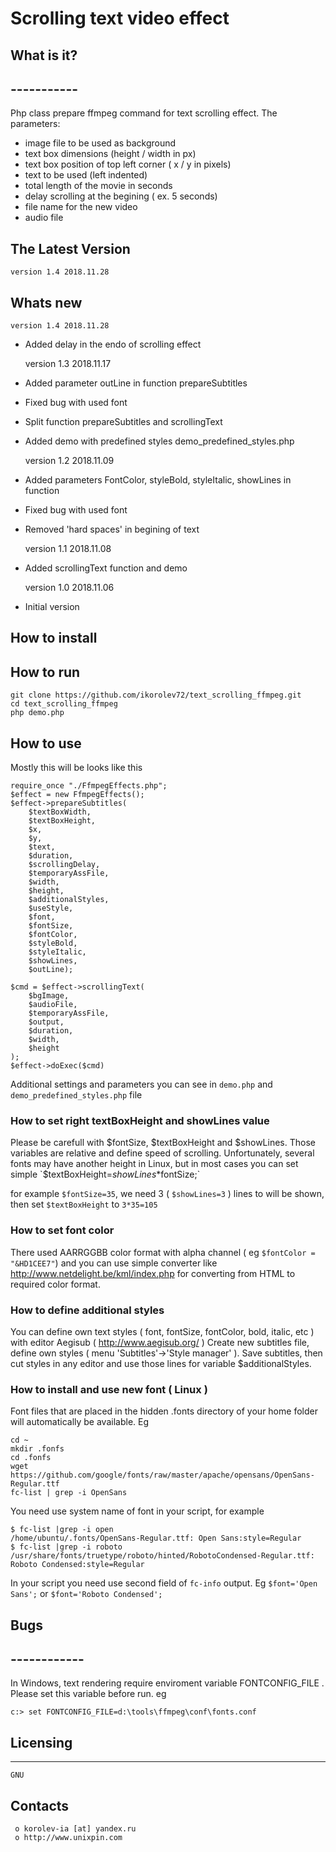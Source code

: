 #						Scrolling text video effect

##  What is it?
##  -----------
Php class prepare ffmpeg command for text scrolling effect.
The parameters:
- image file to be used as background
- text box dimensions (height / width in px)
- text box position of top left corner ( x / y in pixels)
- text to be used (left indented)
- total length of the movie in seconds
- delay scrolling at the begining ( ex. 5 seconds)
- file name for the new video
- audio file


##  The Latest Version

	version 1.4 2018.11.28


##  Whats new
	version 1.4 2018.11.28
  + Added delay in the endo of scrolling effect

	version 1.3 2018.11.17
  + Added parameter outLine in function prepareSubtitles
  + Fixed bug with used font
  + Split function prepareSubtitles and scrollingText
  + Added demo with predefined styles demo_predefined_styles.php


	version 1.2 2018.11.09
  + Added parameters FontColor, styleBold, styleItalic, showLines in function
  + Fixed bug with used font
  + Removed 'hard spaces' in begining of text


	version 1.1 2018.11.08
  + Added scrollingText function and demo


	version 1.0 2018.11.06
  + Initial version


##  How to install


## How to run
```
git clone https://github.com/ikorolev72/text_scrolling_ffmpeg.git
cd text_scrolling_ffmpeg
php demo.php
```

## How to use
Mostly this will be looks like this
```
require_once "./FfmpegEffects.php";
$effect = new FfmpegEffects();
$effect->prepareSubtitles(
    $textBoxWidth,
    $textBoxHeight,
    $x,
    $y,
    $text,
    $duration,
    $scrollingDelay,
    $temporaryAssFile,
    $width,
    $height,
    $additionalStyles,
    $useStyle,
    $font,
    $fontSize,
    $fontColor,
    $styleBold,
    $styleItalic,
    $showLines,
    $outLine);

$cmd = $effect->scrollingText(
    $bgImage,
    $audioFile,
    $temporaryAssFile,
    $output,
    $duration,
    $width,
    $height
);
$effect->doExec($cmd)
```
Additional settings and parameters you can see in `demo.php` and `demo_predefined_styles.php` file

### How to set right textBoxHeight and showLines value
Please be carefull with $fontSize, $textBoxHeight and $showLines. 
Those variables are relative and define speed of scrolling.
Unfortunately, several fonts may have another height in Linux, but in most cases you can set simple `$textBoxHeight=$showLines*$fontSize;`

for example `$fontSize=35`, we need 3 ( `$showLines=3` ) lines to will be shown, then
set `$textBoxHeight` to `3*35=105`


### How to set font color 
There used AARRGGBB color format with alpha channel ( eg `$fontColor = "&HD1CEE7"`) and you can use simple converter like http://www.netdelight.be/kml/index.php for converting from HTML to required color format.

### How to define additional styles
You can define own text styles ( font, fontSize, fontColor, bold, italic, etc ) with editor Aegisub (  http://www.aegisub.org/ )
Create new subtitles file, define own styles ( menu 'Subtitles'->'Style manager' ). Save subtitles, then cut styles
in any editor and use those lines for variable $additionalStyles.

### How to install and use new font ( Linux )
Font files that are placed in the hidden .fonts directory of your home folder will automatically be available.
Eg
```
cd ~
mkdir .fonfs
cd .fonfs
wget https://github.com/google/fonts/raw/master/apache/opensans/OpenSans-Regular.ttf
fc-list | grep -i OpenSans
```
You need use system name of font in your script, for example
```
$ fc-list |grep -i open
/home/ubuntu/.fonts/OpenSans-Regular.ttf: Open Sans:style=Regular
$ fc-list |grep -i roboto
/usr/share/fonts/truetype/roboto/hinted/RobotoCondensed-Regular.ttf: Roboto Condensed:style=Regular
```
In your script you need use second field of `fc-info` output. Eg `$font='Open Sans';` or `$font='Roboto Condensed';`



##  Bugs
##  ------------
In Windows, text rendering require enviroment variable FONTCONFIG_FILE . Please set this variable before run.
eg
```
c:> set FONTCONFIG_FILE=d:\tools\ffmpeg\conf\fonts.conf
```


##  Licensing
  ---------
	GNU

  Contacts
  --------

     o korolev-ia [at] yandex.ru
     o http://www.unixpin.com
